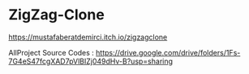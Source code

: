 # ZigZag-Clone


https://mustafaberatdemirci.itch.io/zigzagclone


AllProject Source Codes :
https://drive.google.com/drive/folders/1Fs-7G4eS47fcgXAD7pVlBIZj049dHv-B?usp=sharing
